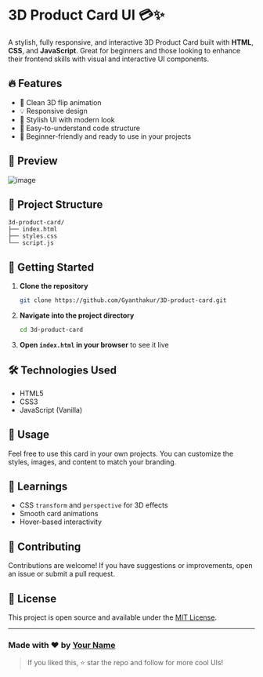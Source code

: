 # 3D Product Card UI 💳✨

A stylish, fully responsive, and interactive 3D Product Card built with **HTML**, **CSS**, and **JavaScript**. Great for beginners and those looking to enhance their frontend skills with visual and interactive UI components.

## 🔥 Features

- 🎯 Clean 3D flip animation
- 💡 Responsive design
- 🎨 Stylish UI with modern look
- 🧠 Easy-to-understand code structure
- 🚀 Beginner-friendly and ready to use in your projects

## 📸 Preview

![image](https://github.com/user-attachments/assets/385ae65d-467b-4731-9280-54f7e1aeee67)

## 📁 Project Structure

```
3d-product-card/
├── index.html
├── styles.css
└── script.js
```

## 🚀 Getting Started

1. **Clone the repository**
   ```bash
   git clone https://github.com/Gyanthakur/3D-product-card.git
   ```
2. **Navigate into the project directory**
   ```bash
   cd 3d-product-card
   ```
3. **Open `index.html` in your browser** to see it live

## 🛠️ Technologies Used

- HTML5
- CSS3
- JavaScript (Vanilla)

## 📌 Usage

Feel free to use this card in your own projects. You can customize the styles, images, and content to match your branding.

## 🧠 Learnings

- CSS `transform` and `perspective` for 3D effects
- Smooth card animations
- Hover-based interactivity

## 🤝 Contributing

Contributions are welcome! If you have suggestions or improvements, open an issue or submit a pull request.

## 📜 License

This project is open source and available under the [MIT License](LICENSE).

---

### Made with ❤️ by [Your Name](https://github.com/gyanthakur)

> If you liked this, ⭐ star the repo and follow for more cool UIs!
